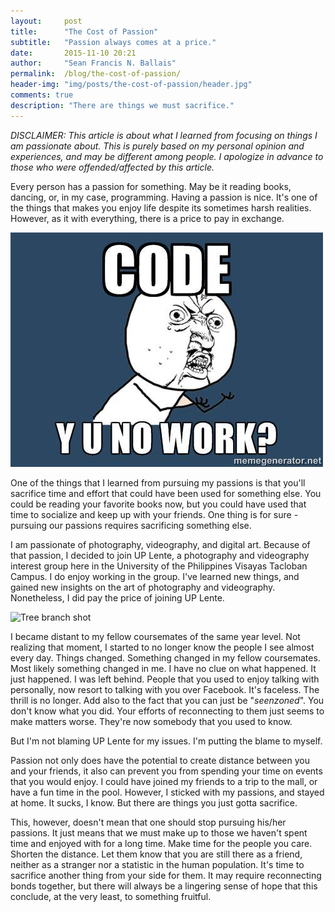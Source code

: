 ```yaml
---
layout:     post
title:      "The Cost of Passion"
subtitle:   "Passion always comes at a price."
date:       2015-11-10 20:21
author:     "Sean Francis N. Ballais"
permalink:  /blog/the-cost-of-passion/
header-img: "img/posts/the-cost-of-passion/header.jpg"
comments: true
description: "There are things we must sacrifice."
---
```


*DISCLAIMER: This article is about what I learned from focusing on things I am passionate about. This is purely based on my personal opinion and experiences, and may be different among people. I apologize in advance to those who were offended/affected by this article.*

Every person has a passion for something. May be it reading books, dancing, or, in my case, programming. Having a passion is nice. It's one of the things that makes you enjoy life despite its sometimes harsh realities. However, as it with everything, there is a price to pay in exchange.

![Code! Why you no work?](/static/img/posts/the-cost-of-passion/code.jpeg)

One of the things that I learned from pursuing my passions is that you'll sacrifice time and effort that could have been used for something else. You could be reading your favorite books now, but you could have used that time to socialize and keep up with your friends. One thing is for sure - pursuing our passions requires sacrificing something else.

I am passionate of photography, videography, and digital art. Because of that passion, I decided to join UP Lente, a photography and videography interest group here in the University of the Philippines Visayas Tacloban Campus. I do enjoy working in the group. I've learned new things, and gained new insights on the art of photography and videography. Nonetheless, I did pay the price of joining UP Lente.

![Tree branch shot](/static/img/posts/the-cost-of-passion/photography.jpeg)

I became distant to my fellow coursemates of the same year level. Not realizing that moment, I started to no longer know the people I see almost every day. Things changed. Something changed in my fellow coursemates. Most likely something changed in me. I have no clue on what happened. It just happened. I was left behind. People that you used to enjoy talking with personally, now resort to talking with you over Facebook. It's faceless. The thrill is no longer. Add also to the fact that you can just be "*seenzoned*". You don't know what you did. Your efforts of reconnecting to them just seems to make matters worse. They're now somebody that you used to know.

But I'm not blaming UP Lente for my issues. I'm putting the blame to myself.

Passion not only does have the potential to create distance between you and your friends, it also can prevent you from spending your time on events that you would enjoy. I could have joined my friends to a trip to the mall, or have a fun time in the pool. However, I sticked with my passions, and stayed at home. It sucks, I know. But there are things you just gotta sacrifice.

This, however, doesn't mean that one should stop pursuing his/her passions. It just means that we must make up to those we haven't spent time and enjoyed with for a long time. Make time for the people you care. Shorten the distance. Let them know that you are still there as a friend, neither as a stranger nor a statistic in the human population. It's time to sacrifice another thing from your side for them. It may require reconnecting bonds together, but there will always be a lingering sense of hope that this conclude, at the very least, to something fruitful.
